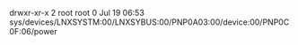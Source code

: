 drwxr-xr-x 2 root root 0 Jul 19 06:53 sys/devices/LNXSYSTM:00/LNXSYBUS:00/PNP0A03:00/device:00/PNP0C0F:06/power
